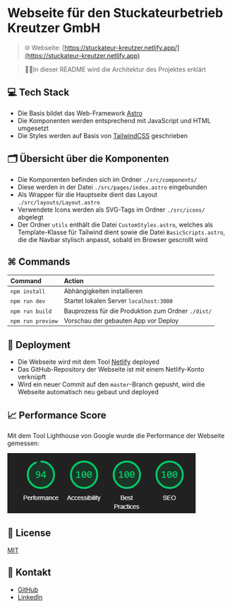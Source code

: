 # Webseite für den Stuckateurbetrieb Kreutzer GmbH

> 🌐 Webseite: [https://stuckateur-kreutzer.netlify.app/](https://stuckateur-kreutzer.netlify.app)

> 👷‍♀️In dieser README wird die Architektur des Projektes erklärt

## 💻 Tech Stack
- Die Basis bildet das Web-Framework [Astro](https://astro.build/)
- Die Komponenten werden entsprechend mit JavaScript und HTML umgesetzt
- Die Styles werden auf Basis von [TailwindCSS](https://tailwindcss.com/) geschrieben

## 🗂️ Übersicht über die Komponenten
- Die Komponenten befinden sich im Ordner `./src/components/`
- Diese werden in der Datei `./src/pages/index.astro` eingebunden
- Als Wrapper für die Hauptseite dient das Layout `./src/layouts/Layout.astro`
- Verwendete Icons werden als SVG-Tags im Ordner `./src/icons/` abgelegt
- Der Ordner `utils` enthält die Datei `CustomStyles.astro`, welches als Template-Klasse für Tailwind dient sowie die Datei `BasicScripts.astro`, die die Navbar stylisch anpasst, sobald im Browser gescrollt wird

## ⌘ Commands

| Command                   | Action                                             |
| :------------------------ |:---------------------------------------------------|
| `npm install`             | Abhängigkeiten installieren                        |
| `npm run dev`             | Startet lokalen Server `localhost:3000`            |
| `npm run build`           | Bauprozess für die Produktion zum Ordner `./dist/` |
| `npm run preview`         | Vorschau der gebauten App vor Deploy               |

## 🚀 Deployment
- Die Webseite wird mit dem Tool [Netlify](https://www.netlify.com/) deployed
- Das GitHub-Repository der Webseite ist mit einem Netlify-Konto verknüpft
- Wird ein neuer Commit auf den `master`-Branch gepusht, wird die Webseite automatisch neu gebaut und deployed

## 📈 Performance Score
Mit dem Tool Lighthouse von Google wurde die Performance der Webseite gemessen:

![img.png](img.png)

## 📝 License
[MIT](https://choosealicense.com/licenses/mit/)

## 📧 Kontakt
- [GitHub](https://github.com/kreutzermaik)
- [LinkedIn](https://linkedin.com/in/maik-kreutzer-889a79197)
